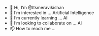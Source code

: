 - 👋 Hi, I’m @Itsmeravikishan
- 👀 I’m interested in ... Artificial Intelligence 
- 🌱 I’m currently learning ... AI
- 💞️ I’m looking to collaborate on ... AI
- 📫 How to reach me ...

<!---
Itsmeravikishan/Itsmeravikishan is a ✨ special ✨ repository because its `README.md` (this file) appears on your GitHub profile.
You can click the Preview link to take a look at your changes.
--->
